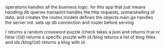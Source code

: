 operations handles all the business logic. for this app that just means handling db queries
transport handles the http requests, unmarshalling of data, and creates the routes
models defines the objects
main.go handles the server init. sets up db connection and router before serving



/
    returns a random crossword puzzle
/check
    takes a json and returns true or false
/{id}
    returns a specific puzzle with id
/blog
    returns a list of blog titles and ids
/blog/{id}
    returns a blog with id
